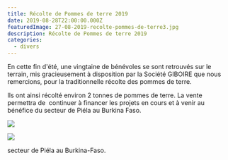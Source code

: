 ```yaml
---
title: Récolte de Pommes de terre 2019
date: 2019-08-28T22:00:00.000Z
featuredImage: 27-08-2019-recolte-pommes-de-terre3.jpg
description: Récolte de Pommes de terre 2019
categories:
  - divers
---
```

En cette fin d'été, une vingtaine de bénévoles se sont retrouvés sur le terrain, mis gracieusement à disposition par la Société GIBOIRE que nous remercions, pour la traditionnelle récolte des pommes de terre.

Ils ont ainsi récolté environ 2 tonnes de pommes de terre. La vente permettra de  continuer à financer les projets en cours et à venir au bénéfice du secteur de Piéla au Burkina Faso.

![](27-08-2019-recolte-pommes-de-terre.jpg)

![](27-08-2019-recolte-pommes-de-terre2.jpg)

 secteur de Piéla au Burkina-Faso.